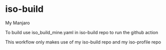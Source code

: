 # iso-build
My Manjaro

To build use iso_build_mine.yaml in iso-build repo to run the github action

This workflow only makes use of my iso-build repo and my iso-profile repo

